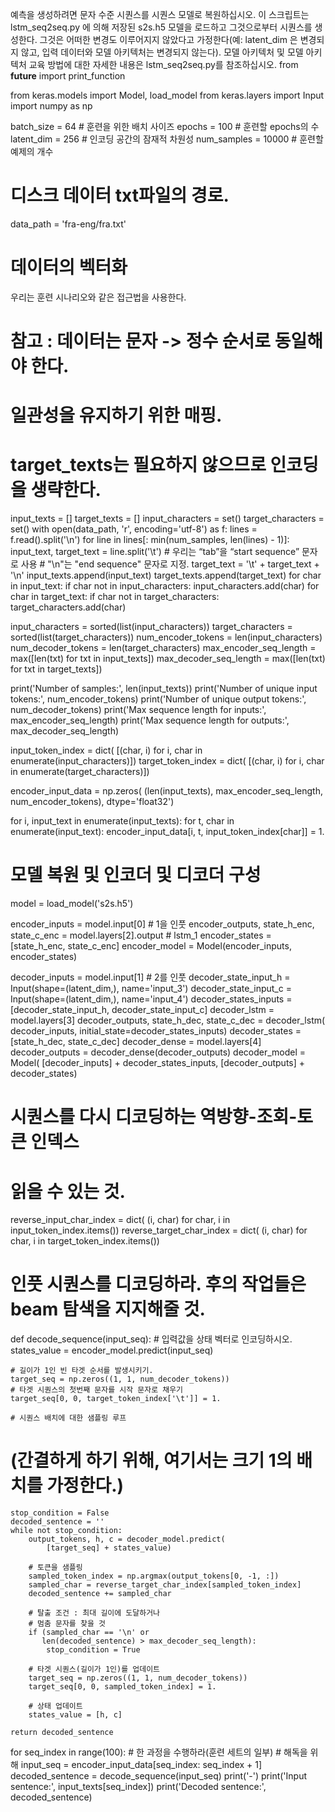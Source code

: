 예측을 생성하려면 문자 수준 시퀀스를 시퀀스 모델로 복원하십시오.
이 스크립트는  lstm_seq2seq.py 에 의해 저장된  s2s.h5  모델을 로드하고 그것으로부터 시퀀스를 생성한다. 그것은 어떠한 변경도 이루어지지 않았다고 가정한다(예: latent_dim  은 변경되지 않고, 입력 데이터와 모델 아키텍처는 변경되지 않는다).
모델 아키텍처 및 모델 아키텍처 교육 방법에 대한 자세한 내용은  lstm_seq2seq.py를 참조하십시오.
from __future__ import print_function

from keras.models import Model, load_model
from keras.layers import Input
import numpy as np

batch_size = 64  # 훈련을 위한 배치 사이즈
epochs = 100  # 훈련할 epochs의 수
latent_dim = 256  # 인코딩 공간의 잠재적 차원성
num_samples = 10000  # 훈련할 예제의 개수
# 디스크 데이터 txt파일의 경로. 
data_path = 'fra-eng/fra.txt'

# 데이터의 벡터화
 우리는 훈련 시나리오와 같은 접근법을 사용한다.
# 참고 : 데이터는 문자 -> 정수 순서로 동일해야 한다.
# 일관성을 유지하기 위한 매핑.
# target_texts는 필요하지 않으므로 인코딩을 생략한다.
input_texts = []
target_texts = []
input_characters = set()
target_characters = set()
with open(data_path, 'r', encoding='utf-8') as f:
    lines = f.read().split('\n')
for line in lines[: min(num_samples, len(lines) - 1)]:
    input_text, target_text = line.split('\t')
    # 우리는 “tab”을 “start sequence” 문자로 사용
    # "\n"는 "end sequence" 문자로 지정.
    target_text = '\t' + target_text + '\n'
    input_texts.append(input_text)
    target_texts.append(target_text)
    for char in input_text:
        if char not in input_characters:
            input_characters.add(char)
    for char in target_text:
        if char not in target_characters:
            target_characters.add(char)

input_characters = sorted(list(input_characters))
target_characters = sorted(list(target_characters))
num_encoder_tokens = len(input_characters)
num_decoder_tokens = len(target_characters)
max_encoder_seq_length = max([len(txt) for txt in input_texts])
max_decoder_seq_length = max([len(txt) for txt in target_texts])

print('Number of samples:', len(input_texts))
print('Number of unique input tokens:', num_encoder_tokens)
print('Number of unique output tokens:', num_decoder_tokens)
print('Max sequence length for inputs:', max_encoder_seq_length)
print('Max sequence length for outputs:', max_decoder_seq_length)

input_token_index = dict(
    [(char, i) for i, char in enumerate(input_characters)])
target_token_index = dict(
    [(char, i) for i, char in enumerate(target_characters)])

encoder_input_data = np.zeros(
    (len(input_texts), max_encoder_seq_length, num_encoder_tokens),
    dtype='float32')

for i, input_text in enumerate(input_texts):
    for t, char in enumerate(input_text):
        encoder_input_data[i, t, input_token_index[char]] = 1.

# 모델 복원 및 인코더 및 디코더 구성
model = load_model('s2s.h5')

encoder_inputs = model.input[0]   # 1을 인풋
encoder_outputs, state_h_enc, state_c_enc = model.layers[2].output   # lstm_1
encoder_states = [state_h_enc, state_c_enc]
encoder_model = Model(encoder_inputs, encoder_states)

decoder_inputs = model.input[1]   # 2를 인풋
decoder_state_input_h = Input(shape=(latent_dim,), name='input_3')
decoder_state_input_c = Input(shape=(latent_dim,), name='input_4')
decoder_states_inputs = [decoder_state_input_h, decoder_state_input_c]
decoder_lstm = model.layers[3]
decoder_outputs, state_h_dec, state_c_dec = decoder_lstm(
    decoder_inputs, initial_state=decoder_states_inputs)
decoder_states = [state_h_dec, state_c_dec]
decoder_dense = model.layers[4]
decoder_outputs = decoder_dense(decoder_outputs)
decoder_model = Model(
    [decoder_inputs] + decoder_states_inputs,
    [decoder_outputs] + decoder_states)

# 시퀀스를 다시 디코딩하는 역방향-조회-토큰 인덱스
# 읽을 수 있는 것.
reverse_input_char_index = dict(
    (i, char) for char, i in input_token_index.items())
reverse_target_char_index = dict(
    (i, char) for char, i in target_token_index.items())


# 인풋 시퀀스를 디코딩하라. 후의 작업들은 beam 탐색을 지지해줄 것.
def decode_sequence(input_seq):
    # 입력값을 상태 벡터로  인코딩하시오.
    states_value = encoder_model.predict(input_seq)

    # 길이가 1인 빈 타겟 순서를 발생시키기.
    target_seq = np.zeros((1, 1, num_decoder_tokens))
    # 타겟 시퀀스의 첫번째 문자를 시작 문자로 채우기
    target_seq[0, 0, target_token_index['\t']] = 1.

    # 시퀀스 배치에 대한 샘플링 루프
# (간결하게 하기 위해, 여기서는 크기 1의 배치를 가정한다.)
    stop_condition = False
    decoded_sentence = ''
    while not stop_condition:
        output_tokens, h, c = decoder_model.predict(
            [target_seq] + states_value)

        # 토큰을 샘플링
        sampled_token_index = np.argmax(output_tokens[0, -1, :])
        sampled_char = reverse_target_char_index[sampled_token_index]
        decoded_sentence += sampled_char

        # 탈출 조건 : 최대 길이에 도달하거나
        # 멈춤 문자를 찾을 것
        if (sampled_char == '\n' or
           len(decoded_sentence) > max_decoder_seq_length):
            stop_condition = True

        # 타겟 시퀀스(길이가 1인)를 업데이트
        target_seq = np.zeros((1, 1, num_decoder_tokens))
        target_seq[0, 0, sampled_token_index] = 1.

        # 상태 업데이트
        states_value = [h, c]

    return decoded_sentence


for seq_index in range(100):
    # 한 과정을 수행하라(훈련 세트의 일부)
    # 해독을 위해
    input_seq = encoder_input_data[seq_index: seq_index + 1]
    decoded_sentence = decode_sequence(input_seq)
    print('-')
    print('Input sentence:', input_texts[seq_index])
    print('Decoded sentence:', decoded_sentence)

